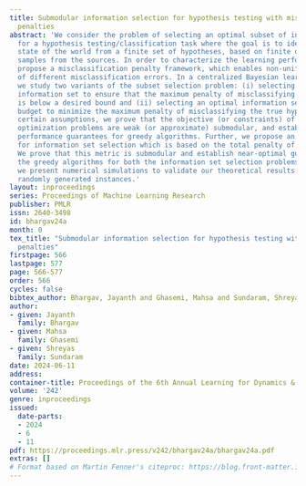 ```yaml
---
title: Submodular information selection for hypothesis testing with misclassification
  penalties
abstract: 'We consider the problem of selecting an optimal subset of information sources
  for a hypothesis testing/classification task where the goal is to identify the true
  state of the world from a finite set of hypotheses, based on finite observation
  samples from the sources. In order to characterize the learning performance, we
  propose a misclassification penalty framework, which enables non-uniform treatment
  of different misclassification errors. In a centralized Bayesian learning setting,
  we study two variants of the subset selection problem: (i) selecting a minimum cost
  information set to ensure that the maximum penalty of misclassifying the true hypothesis
  is below a desired bound and (ii) selecting an optimal information set under a limited
  budget to minimize the maximum penalty of misclassifying the true hypothesis. Under
  certain assumptions, we prove that the objective (or constraints) of these combinatorial
  optimization problems are weak (or approximate) submodular, and establish high-probability
  performance guarantees for greedy algorithms. Further, we propose an alternate metric
  for information set selection which is based on the total penalty of misclassification.
  We prove that this metric is submodular and establish near-optimal guarantees for
  the greedy algorithms for both the information set selection problems. Finally,
  we present numerical simulations to validate our theoretical results over several
  randomly generated instances.'
layout: inproceedings
series: Proceedings of Machine Learning Research
publisher: PMLR
issn: 2640-3498
id: bhargav24a
month: 0
tex_title: "Submodular information selection for hypothesis testing with misclassification
  penalties"
firstpage: 566
lastpage: 577
page: 566-577
order: 566
cycles: false
bibtex_author: Bhargav, Jayanth and Ghasemi, Mahsa and Sundaram, Shreyas
author:
- given: Jayanth
  family: Bhargav
- given: Mahsa
  family: Ghasemi
- given: Shreyas
  family: Sundaram
date: 2024-06-11
address:
container-title: Proceedings of the 6th Annual Learning for Dynamics & Control Conference
volume: '242'
genre: inproceedings
issued:
  date-parts:
  - 2024
  - 6
  - 11
pdf: https://proceedings.mlr.press/v242/bhargav24a/bhargav24a.pdf
extras: []
# Format based on Martin Fenner's citeproc: https://blog.front-matter.io/posts/citeproc-yaml-for-bibliographies/
---
```

